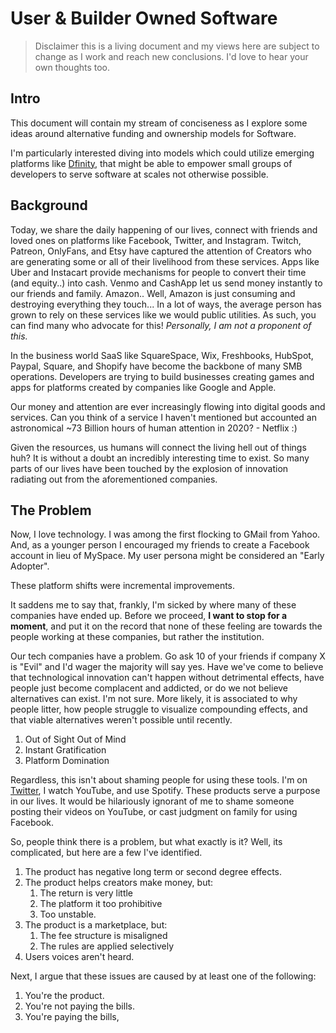 # User & Builder Owned Software
> Disclaimer this is a living document and my views here are subject to change as I work and reach new conclusions. I'd love to hear your own thoughts too. 


## Intro

This document will contain my stream of conciseness as I explore some ideas around alternative funding and ownership models for Software. 

I'm particularly interested diving into models which could utilize emerging platforms like [Dfinity](https://dfinity.org/), that might be able to empower small groups of developers to serve software at scales not otherwise possible.

## Background

Today, we share the daily happening of our lives, connect with friends and loved ones on platforms like Facebook, Twitter, and Instagram. Twitch, Patreon, OnlyFans, and Etsy have captured the attention of Creators who are generating some or all of their livelihood from these services. Apps like Uber and Instacart provide mechanisms for people to convert their time (and equity..) into cash. Venmo and CashApp let us send money instantly to our friends and family. Amazon.. Well, Amazon is just consuming and destroying everything they touch... In a lot of ways, the average person has grown to rely on these services like we would public utilities. As such, you can find many who advocate for this! _Personally, I am not a proponent of this._

In the business world SaaS like SquareSpace, Wix, Freshbooks, HubSpot, Paypal, Square, and Shopify have become the backbone of many SMB operations. Developers are trying to build businesses creating games and apps for platforms created by companies like Google and Apple.

Our money and attention are ever increasingly flowing into digital goods and services. Can you think of a service I haven't mentioned but accounted an astronomical ~73 Billion hours of human attention in 2020? - Netflix :) 

Given the resources, us humans will connect the living hell out of things huh? It is without a doubt an incredibly interesting time to exist. So many parts of our lives have been touched by the explosion of innovation radiating out from the aforementioned companies.

## The Problem

Now, I love technology. I was among the first flocking to GMail from Yahoo. And, as a younger person I encouraged my friends to create a Facebook account in lieu of MySpace. My user persona might be considered an "Early Adopter".

These platform shifts were incremental improvements. 

It saddens me to say that, frankly, I'm sicked by where many of these companies have ended up. Before we proceed, **I want to stop for a moment**, and put it on the record that none of these feeling are towards the people working at these companies, but rather the institution.

Our tech companies have a problem. Go ask 10 of your friends if company X is "Evil" and I'd wager the majority will say yes. Have we've come to believe that technological innovation can't happen without detrimental effects, have people just become complacent and addicted, or do we not believe alternatives can exist. I'm not sure. More likely, it is associated to why people litter, how people struggle to visualize compounding effects, and that viable alternatives weren't possible until recently.

1. Out of Sight Out of Mind
2. Instant Gratification
3. Platform Domination

Regardless, this isn't about shaming people for using these tools. I'm on [Twitter](https://twitter.com/SuddenlyHazel), I watch YouTube, and use Spotify. These products serve a purpose in our lives. It would be hilariously ignorant of me to shame someone posting their videos on YouTube, or cast judgment on family for using Facebook. 

So, people think there is a problem, but what exactly is it? Well, its complicated, but here are a few I've identified.

1. The product has negative long term or second degree effects. 
2. The product helps creators make money, but:
	1. The return is very little
	2. The platform it too prohibitive
	3. Too unstable.
3. The product is a marketplace, but:
	1. The fee structure is misaligned
	2. The rules are applied selectively
4. Users voices aren't heard.

Next, I argue that these issues are caused by at least one of the following:

1. You're the product.
2. You're not paying the bills.
3. You're paying the bills,





